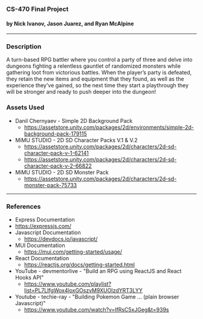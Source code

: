 ### CS-470 Final Project 
 #### by Nick Ivanov, Jason Juarez, and Ryan McAlpine
---
 ### Description
 A turn-based RPG battler where you control a party of three and delve into dungeons fighting a relentless gauntlet of randomized monsters while gathering loot from victorious battles. When the player’s party is defeated, they retain the new items and equipment that they found, as well as the experience they've gained, so the next time they start a playthrough they will be stronger and ready to push deeper into the dungeon!


 ### Assets Used
 - Danil Chernyaev - Simple 2D Background Pack
   - https://assetstore.unity.com/packages/2d/environments/simple-2d-background-pack-179115
 - MiMU STUDIO - 2D SD Character Packs V.1 & V.2
   - https://assetstore.unity.com/packages/2d/characters/2d-sd-character-pack-v-1-62141
   - https://assetstore.unity.com/packages/2d/characters/2d-sd-character-pack-v-2-66822
 - MiMU STUDIO - 2D SD Monster Pack
   - https://assetstore.unity.com/packages/2d/characters/2d-sd-monster-pack-75733

---
 ### References
 - Express Documentation
  - https://expressjs.com/
 - Javascript Documentation
   - https://devdocs.io/javascript/
 - MUI Documentation
   - https://mui.com/getting-started/usage/
 - React Documentation
   - https://reactjs.org/docs/getting-started.html
 - YouTube - devmentorlive - "Build an RPG using ReactJS and React Hooks API"
   - https://www.youtube.com/playlist?list=PL7LIfgWox4loxGOszvM9XUOIzdYRT3LYY
 - Youtube - techie-ray - "Building Pokemon Game ... (plain browser Javascript)"
   - https://www.youtube.com/watch?v=lfRsC5xJGeg&t=939s
